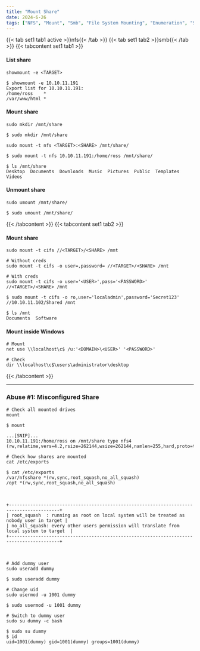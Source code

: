 ```yaml
---
title: "Mount Share"
date: 2024-6-26
tags: ["NFS", "Mount", "Smb", "File System Mounting", "Enumeration", "Share", "Cifs", "File System Permissions Vulnerabilities"]
---
```


{{< tab set1 tab1 active >}}nfs{{< /tab >}}
{{< tab set1 tab2 >}}smb{{< /tab >}}
{{< tabcontent set1 tab1 >}}

#### List share

```console
showmount -e <TARGET>
```

```console {class="sample-code"}
$ showmount -e 10.10.11.191
Export list for 10.10.11.191:
/home/ross    *
/var/www/html *
```

#### Mount share

```console
sudo mkdir /mnt/share
```

```console {class="sample-code"}
$ sudo mkdir /mnt/share
```

```console
sudo mount -t nfs <TARGET>:<SHARE> /mnt/share/
```

```console {class="sample-code"}
$ sudo mount -t nfs 10.10.11.191:/home/ross /mnt/share/

$ ls /mnt/share 
Desktop  Documents  Downloads  Music  Pictures  Public  Templates  Videos
```

#### Unmount share

```console
sudo umount /mnt/share/
```

```console {class="sample-code"}
$ sudo umount /mnt/share/
```

{{< /tabcontent >}}
{{< tabcontent set1 tab2 >}}

#### Mount share

```console
sudo mount -t cifs //<TARGET>/<SHARE> /mnt
```

```console
# Without creds
sudo mount -t cifs -o user=,password= //<TARGET>/<SHARE> /mnt
```

```console
# With creds
sudo mount -t cifs -o user='<USER>',pass='<PASSWORD>' //<TARGET>/<SHARE> /mnt
```

```console {class="sample-code"}
$ sudo mount -t cifs -o ro,user='localadmin',password='Secret123' //10.10.11.102/Shared /mnt

$ ls /mnt      
Documents  Software
```

#### Mount inside Windows

```console
# Mount
net use \\localhost\c$ /u:'<DOMAIN>\<USER>' '<PASSWORD>'
```

```console
# Check
dir \\localhost\c$\users\administrator\desktop
```

{{< /tabcontent >}}

---

### Abuse #1: Misconfigured Share

```console
# Check all mounted drives
mount
```

```console {class="sample-code"}
$ mount     

...[SNIP]...
10.10.11.191:/home/ross on /mnt/share type nfs4 (rw,relatime,vers=4.2,rsize=262144,wsize=262144,namlen=255,hard,proto=tcp,timeo=600,retrans=2,sec=sys,clientaddr=10.10.14.31,local_lock=none,addr=10.10.11.191)
```

```console
# Check how shares are mounted
cat /etc/exports
```

```console {class="sample-code"}
$ cat /etc/exports
/var/nfsshare *(rw,sync,root_squash,no_all_squash)
/opt *(rw,sync,root_squash,no_all_squash)
```

<br>

```console
+-----------------------------------------------------------------------------------------+
| root_squash  : running as root on local system will be treated as nobody user in target |
| no_all_squash: every other users permission will translate from local system to target  |
+-----------------------------------------------------------------------------------------+
```

<br>

```console
# Add dummy user
sudo useradd dummy
```

```console {class="sample-code"}
$ sudo useradd dummy
```

```console
# Change uid
sudo usermod -u 1001 dummy 
```

```console {class="sample-code"}
$ sudo usermod -u 1001 dummy
```

```console
# Switch to dummy user
sudo su dummy -c bash
```

```console {class="sample-code"}
$ sudo su dummy
$ id
uid=1001(dummy) gid=1001(dummy) groups=1001(dummy)
```

